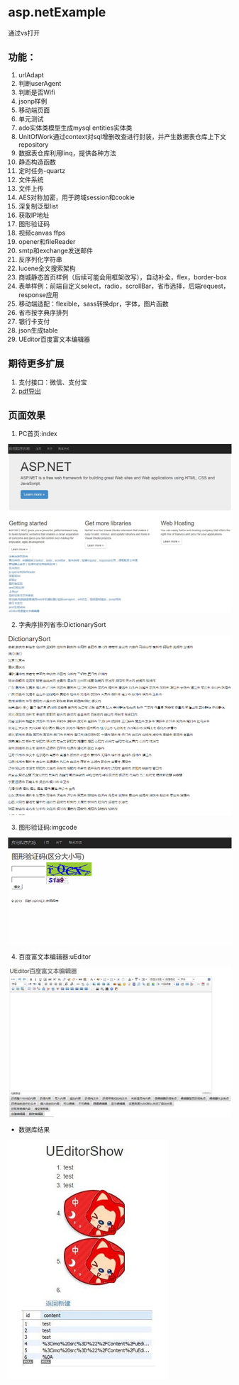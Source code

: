# asp.netExample
通过vs打开

## 功能：
1. urlAdapt
2. 判断userAgent
3. 判断是否Wifi
4. jsonp样例
5. 移动端页面
6. 单元测试
7. ado实体类模型生成mysql entities实体类
8. UnitOfWork通过context对sql增删改查进行封装，并产生数据表仓库上下文repository
9. 数据表仓库利用linq，提供各种方法
10. 静态构造函数
11. 定时任务-quartz
12. 文件系统
13. 文件上传
14. AES对称加密，用于跨域session和cookie
15. 深复制泛型list
16. 获取IP地址
17. 图形验证码
18. 视频canvas ffps
19. opener和fileReader
20. smtp和exchange发送邮件
21. 反序列化字符串
22. lucene全文搜索架构
23. 商城静态首页样例（后续可能会用框架改写），自动补全，flex，border-box
24. 表单样例：前端自定义select，radio，scrollBar，省市选择，后端request，response应用
25. 移动端适配：flexible，sass转换dpr，字体，图片函数
26. 省市按字典序排列
27. 银行卡支付
28. json生成table
29. UEditor百度富文本编辑器

## 期待更多扩展
1. 支付接口：微信、支付宝
2. [pdf导出](https://github.com/RyougiChan/HTML2PDF-netcore)

## 页面效果

1. PC首页:index

![PC首页](./effects/PC-index.jpg)

2. 字典序排列省市:DictionarySort

![DictionarySort](./effects/DictionarySort.gif)

3. 图形验证码:imgcode

![imgcode](./effects/imgcode.gif)

4. 百度富文本编辑器:uEditor

![百度富文本编辑器](./effects/uEditor.jpg)

* 数据库结果

![数据库结果](./effects/fullTextDB.jpg)
